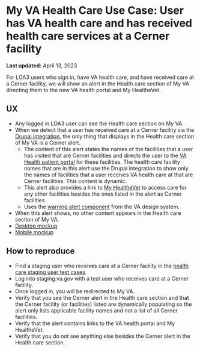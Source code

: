 # My VA Health Care Use Case: User has VA health care and has received health care services at a Cerner facility

**Last updated:** April 13, 2023

For LOA3 users who sign in, have VA health care, and have received care at a Cerner facility, we will show an alert in the Health care section of My VA directing them to the new VA health portal and My HealtheVet.

## UX
- Any logged in LOA3 user can see the Health care section on My VA.
- When we detect that a user has received care at a Cerner facility via the [Drupal integration](https://depo-platform-documentation.scrollhelp.site/developer-docs/how-to-opt-in-to-drupal-as-the-source-of-truth-for), the only thing that displays in the Health care section of My VA is a Cerner alert.
	- The content of this alert states the names of the facilities that a user has visited that are Cerner facilities and directs the user to the [VA Health patient portal](https://patientportal.myhealth.va.gov/clear-session?to=https%3A%2F%2Fstaging-patientportal.myhealth.va.gov%3Fauthenticated%3Dtrue) for these facilities. The health care facility names that are in this alert use the Drupal integration to show only the names of facilities that a user receives VA health care at that are Cerner facilities. This content is dynamic.
	- This alert also provides a link to [My HealtheVet](https://www.myhealth.va.gov/mhv-portal-web/home) to access care for any other facilities besides the ones listed in the alert as Cerner facilities.
	- Uses the [warning alert component](https://design.va.gov/storybook/?path=/docs/components-va-alert--default#warning) from the VA design system.
- When this alert shows, no other content appears in the Health care section of My VA.
- [Desktop mockup](https://www.sketch.com/s/9b0e6efc-423a-4354-9db3-ab2083d566c9/a/uuid/ADCF0E10-E520-4E53-AA3A-70B27D06AD46)
- [Mobile mockup](https://www.sketch.com/s/9b0e6efc-423a-4354-9db3-ab2083d566c9/a/uuid/B86A600B-1B19-4128-854C-299A3A7AAD07)

## How to reproduce
- Find a staging user who receives care at a Cerner facility in the [health care staging user test cases](https://github.com/department-of-veterans-affairs/va.gov-team-sensitive/blob/master/Administrative/vagov-users/staging-test-accounts-myvaaudit.md#health-care-section).
- Log into staging.va.gov with a test user who receives care at a Cerner facility.
- Once logged in, you will be redirected to My VA.
- Verify that you see the Cerner alert in the Health care section and that the Cerner facility (or facilities) listed are dynamically populating so the alert only lists applicable facility names and not a list of all Cerner facilities.
- Verify that the alert contains links to the VA health portal and My HealtheVet.
- Verify that you do not see anything else besides the Cerner alert in the Health care section.
